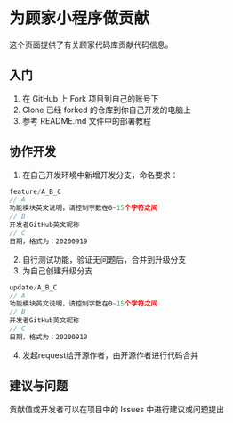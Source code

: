 # 为顾家小程序做贡献

这个页面提供了有关顾家代码库贡献代码信息。

## 入门

1. 在 GitHub 上 Fork 项目到自己的账号下
2. Clone 已经 forked 的仓库到你自己开发的电脑上
3. 参考 README.md 文件中的部署教程

## 协作开发

1. 在自己开发环境中新增开发分支，命名要求：  
```javascript
feature/A_B_C
// A
功能模块英文说明，请控制字数在0~15个字符之间
// B
开发者GitHub英文昵称
// C
日期，格式为：20200919
```
2. 自行测试功能，验证无问题后，合并到升级分支
3. 为自己创建升级分支
```javascript
update/A_B_C
// A
功能模块英文说明，请控制字数在0~15个字符之间
// B
开发者GitHub英文昵称
// C
日期，格式为：20200919
```
4. 发起request给开源作者，由开源作者进行代码合并


## 建议与问题
贡献值或开发者可以在项目中的 Issues 中进行建议或问题提出

